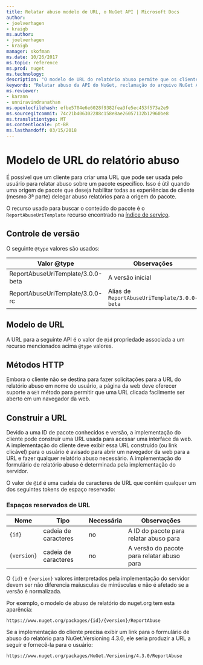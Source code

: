 ```yaml
---
title: Relatar abuso modelo de URL, o NuGet API | Microsoft Docs
author:
- joelverhagen
- kraigb
ms.author:
- joelverhagen
- kraigb
manager: skofman
ms.date: 10/26/2017
ms.topic: reference
ms.prod: nuget
ms.technology: 
description: "O modelo de URL do relatório abuso permite que os clientes exibir um link para relatar abuso em sua interface do usuário."
keywords: "Relatar abuso da API do NuGet, reclamação do arquivo NuGet API, o modelo de URL de relatório nuget.org"
ms.reviewer:
- karann
- unniravindranathan
ms.openlocfilehash: efbe5704e6e6028f9382fea3fe5ec453f573a2e9
ms.sourcegitcommit: 74c21b406302288c158e8ae26057132b12960be8
ms.translationtype: MT
ms.contentlocale: pt-BR
ms.lasthandoff: 03/15/2018
---
```

# <a name="report-abuse-url-template"></a>Modelo de URL do relatório abuso

É possível que um cliente para criar uma URL que pode ser usada pelo usuário para relatar abuso sobre um pacote específico. Isso é útil quando uma origem de pacote que deseja habilitar todas as experiências de cliente (mesmo 3ª parte) delegar abuso relatórios para a origem do pacote.

O recurso usado para buscar o conteúdo do pacote é o `ReportAbuseUriTemplate` recurso encontrado na [índice de serviço](service-index.md).

## <a name="versioning"></a>Controle de versão

O seguinte `@type` valores são usados:

Valor @type                       | Observações
--------------------------------- | -----
ReportAbuseUriTemplate/3.0.0-beta | A versão inicial
ReportAbuseUriTemplate/3.0.0-rc   | Alias de `ReportAbuseUriTemplate/3.0.0-beta`

## <a name="url-template"></a>Modelo de URL

A URL para a seguinte API é o valor de `@id` propriedade associada a um recurso mencionados acima `@type` valores.

## <a name="http-methods"></a>Métodos HTTP

Embora o cliente não se destina para fazer solicitações para a URL do relatório abuso em nome do usuário, a página da web deve oferecer suporte a `GET` método para permitir que uma URL clicada facilmente ser aberto em um navegador da web.

## <a name="construct-the-url"></a>Construir a URL

Devido a uma ID de pacote conhecidos e versão, a implementação do cliente pode construir uma URL usada para acessar uma interface da web. A implementação do cliente deve exibir essa URL construído (ou link clicável) para o usuário é avisado para abrir um navegador da web para a URL e fazer qualquer relatório abuso necessário. A implementação do formulário de relatório abuso é determinada pela implementação do servidor.

O valor de `@id` é uma cadeia de caracteres de URL que contém qualquer um dos seguintes tokens de espaço reservado:

### <a name="url-placeholders"></a>Espaços reservados de URL

Nome        | Tipo    | Necessária | Observações
----------- | ------- | -------- | -----
`{id}`      | cadeia de caracteres  | no       | A ID do pacote para relatar abuso para
`{version}` | cadeia de caracteres  | no       | A versão do pacote para relatar abuso para

O `{id}` e `{version}` valores interpretados pela implementação do servidor devem ser não diferencia maiusculas de minúsculas e não é afetado se a versão é normalizada.

Por exemplo, o modelo de abuso de relatório do nuget.org tem esta aparência:

    https://www.nuget.org/packages/{id}/{version}/ReportAbuse

Se a implementação do cliente precisa exibir um link para o formulário de abuso do relatório para NuGet.Versioning 4.3.0, ele seria produzir a URL a seguir e fornecê-la para o usuário:

    https://www.nuget.org/packages/NuGet.Versioning/4.3.0/ReportAbuse
